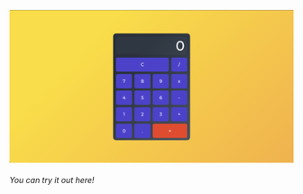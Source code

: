 ![Image of the calculator](/src/images/calculator.png)

###### You can try it out here!

[](https://calculatorjimmyr.netlify.app/)
